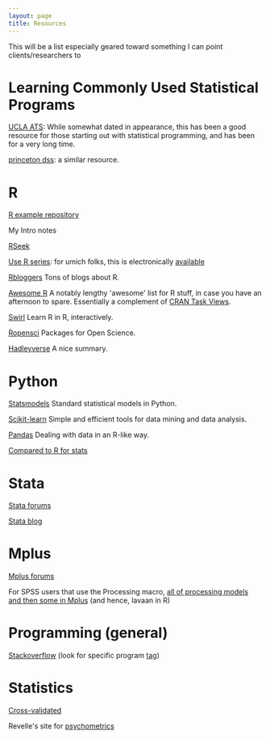 ```yaml
---
layout: page
title: Resources
---
```


This will be a list especially geared toward something I can point clients/researchers to

<div style:'font-size=8'>

# Learning Commonly Used Statistical Programs

<span class="">[UCLA ATS](http://www.ats.ucla.edu/stat/)</span>: While somewhat dated in appearance, this has been a good resource for those starting out with statistical programming, and has been for a very long time.

<span class="">[princeton dss](http://libguides.princeton.edu/dss)</span>: a similar resource.

# R
[R example repository](http://www.uni-kiel.de/psychologie/rexrepos/)

My Intro notes

[RSeek](http://rseek.org/)

[Use R series](http://www.springer.com/series/6991): for umich folks, this is electronically [available](http://mirlyn.lib.umich.edu/Search/Home?lookfor=%22%20Use%20R!%22&type=series)

[Rbloggers](http://www.r-bloggers.com/)  Tons of blogs about R.

[Awesome R](https://github.com/qinwf/awesome-R) A notably lengthy 'awesome' list for R stuff, in case you have an afternoon to spare.  Essentially a complement of [CRAN Task Views](https://cran.r-project.org/web/views/).

[Swirl](http://swirlstats.com/) Learn R in R, interactively.

[Ropensci](https://ropensci.org/) Packages for Open Science.

[Hadleyverse](http://barryrowlingson.github.io/hadleyverse/) A nice summary.


# Python

[Statsmodels](http://www.statsmodels.org/stable/index.html) Standard statistical models in Python.

[Scikit-learn](http://scikit-learn.org/stable/)  Simple and efficient tools for data mining and data analysis.

[Pandas](http://pandas.pydata.org/) Dealing with data in an R-like way.

[Compared to R for stats](http://www.kdnuggets.com/2015/05/r-vs-python-data-science.html)


# Stata
[Stata forums](http://www.statalist.org/forums)

[Stata blog](http://blog.stata.com/)

# Mplus
[Mplus forums](https://www.statmodel.com/cgi-bin/discus/discus.cgi)

For SPSS users that use the Processing macro, [all of processing models and then some in Mplus](http://offbeat.group.shef.ac.uk/FIO/mplusmedmod.htm ) (and hence, lavaan in R)


# Programming (general)
[Stackoverflow](http://stackoverflow.com/) (look for specific program [tag](http://stackoverflow.com/tags))

# Statistics
[Cross-validated](http://stats.stackexchange.com/)

Revelle's site for [psychometrics](http://www.personality-project.org/r/book/)

</div>
